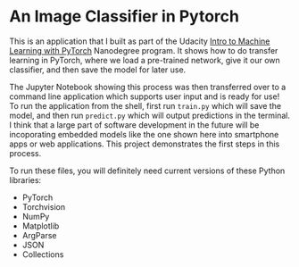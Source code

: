 # An Image Classifier in Pytorch

This is an application that I built as part of the Udacity [Intro to Machine Learning with PyTorch](https://www.udacity.com/course/intro-to-machine-learning-nanodegree--nd229) Nanodegree program. It shows how to do transfer learning in PyTorch, where we load a pre-trained network, give it our own classifier, and then save the model for later use.

The Jupyter Notebook showing this process was then transferred over to a command line application which supports user input and is ready for use! To run the application from the shell, first run `train.py` which will save the model, and then run `predict.py` which will output predictions in the terminal. I think that a large part of software development in the future will be incoporating embedded models like the one shown here into smartphone apps or web applications. This project demonstrates the first steps in this process.


To run these files, you will definitely need current versions of these Python libraries:
- PyTorch
- Torchvision
- NumPy
- Matplotlib
- ArgParse
- JSON
- Collections
